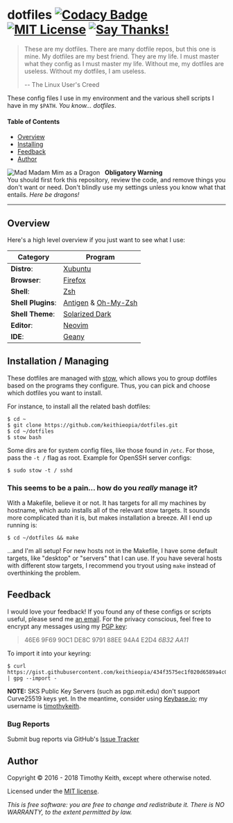# dotfiles [ ![Codacy Badge](https://api.codacy.com/project/badge/Grade/45075b8bb6664b8c82e1b5d1f707fe7c)](https://www.codacy.com/app/timothykeith/dotfiles) [![MIT License](https://img.shields.io/github/license/keithieopia/dotfiles.svg)](https://github.com/keithieopia/dotfiles/blob/master/LICENSE) [![Say Thanks!](https://img.shields.io/badge/Say%20Thanks-!-1EAEDB.svg)](https://saythanks.io/to/keithieopia)

> These are my dotfiles. There are many dotfile repos, but this one is mine.
> My dotfiles are my best friend. They are my life. I must master what 
> they config as I must master my life. 
> Without me, my dotfiles are useless. Without my dotfiles, I am useless.
>
> -- The Linux User's Creed

These config files I use in my environment and the various shell scripts 
I have in my `$PATH`. *You know... dotfiles*.

#### Table of Contents
- [Overview](#overview)
- [Installing](#stow)
- [Feedback](#feedback)
- [Author](#author)

<img alt="Mad Madam Mim as a Dragon" style="padding-right: 8px" align="left" src="https://raw.githubusercontent.com/keithieopia/dotfiles/master/.readme-assets/mad_madam_min.png">

**Obligatory Warning**  
You should first fork this repository, review the code, and remove 
things you don't want or need. Don't blindly use my settings unless you 
know what that entails. *Here be dragons!*

---

## Overview
<a name="overview"></a>
Here's a high level overview if you just want to see what I use:

| Category           | Program                                                                              |
| ------------------ | ------------------------------------------------------------------------------------ |
| **Distro**:        | [Xubuntu](https://xubuntu.org/)                                                      |
| **Browser**:       | [Firefox](https://www.mozilla.org/en-US/firefox/new/)                                |
| **Shell**:         | [Zsh](http://zsh.sourceforge.net/)                                                   |
| **Shell Plugins**: | [Antigen](http://antigen.sharats.me/) & [Oh-My-Zsh](http://ohmyz.sh/)                |
| **Shell Theme**:   | [Solarized Dark](https://ethanschoonover.com/solarized/)                             |
| **Editor**:        | [Neovim](https://neovim.io/)                                                         |
| **IDE**:           | [Geany](https://www.geany.org/)                                                      |

## Installation / Managing
<a name="stow"></a>
These dotfiles are managed with [stow](http://www.gnu.org/software/stow/), 
which allows you to group dotfiles based on the programs they configure. 
Thus, you can pick and choose which dotfiles you want to install.  

For instance, to install all the related bash dotfiles:

```console
$ cd ~  
$ git clone https://github.com/keithieopia/dotfiles.git  
$ cd ~/dotfiles  
$ stow bash
```

Some dirs are for system config files, like those found in `/etc`. For 
those, pass the `-t /` flag as root. Example for OpenSSH server configs:

```console
$ sudo stow -t / sshd
```

### This seems to be a pain... how do you *really* manage it?

With a Makefile, believe it or not. It has targets for all my machines 
by hostname, which auto installs all of the relevant stow targets. It 
sounds more complicated than it is, but makes installation a breeze. All 
I end up running is:

```console
$ cd ~/dotfiles && make
```

...and I'm all setup! For new hosts not in the Makefile, I have some 
default targets, like "desktop" or "servers" that I can use. If you have 
several hosts with different stow targets, I recommend you tryout using 
`make` instead of overthinking the problem.


## Feedback
I would love your feedback! If you found any of these configs or scripts 
useful, please send me [an email](mailto:timothykeith@gmail.com). For 
the privacy conscious, feel free to encrypt any messages using my 
[PGP key](https://gist.githubusercontent.com/keithieopia/434f3575ec1f020d6589a4c01dc0847e/raw/2e0749f2966ff501ee28797a926229c081f7e652/timothykeith.pub.asc):

> 46E6 9F69 90C1 DE8C 9791 88EE 94A4 E2D4 *6B32 AA11*

To import it into your keyring:
```console
$ curl https://gist.githubusercontent.com/keithieopia/434f3575ec1f020d6589a4c01dc0847e/raw/2e0749f2966ff501ee28797a926229c081f7e652/timothykeith.pub.asc | gpg --import -
```

**NOTE:** SKS Public Key Servers (such as pgp.mit.edu) don't support 
Curve25519 keys yet. In the meantime, consider using 
[Keybase.io](https://keybase.io/); my username is [timothykeith](https://keybase.io/timothykeith).


### Bug Reports
Submit bug reports via GitHub's [Issue Tracker](https://github.com/keithieopia/dotfiles/issues)


## Author
Copyright &copy; 2016 - 2018 Timothy Keith, except where otherwise noted.

Licensed under the [MIT license](https://github.com/keithieopia/dotfiles/blob/master/LICENSE).

*This is free software: you are free to change and redistribute it. 
There is NO WARRANTY, to the extent permitted by law.*
